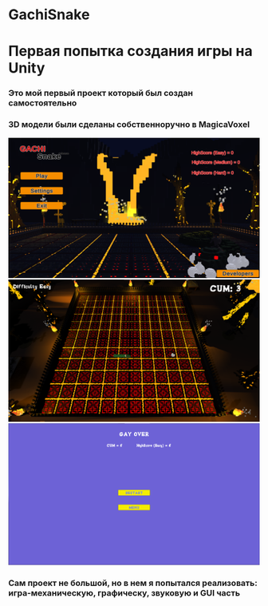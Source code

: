# GachiSnake
<h1>Первая попытка создания игры на Unity</h1>
<h3>Это мой первый проект который был создан самостоятельно</h3>
<h3>3D модели были сделаны собственноручно в MagicaVoxel</h3>
<img src= /GitImage/s1.png style = border-radius: 10px;></img>
<img src= /GitImage/s2.png style = border-radius: 10px;></img>
<img src= /GitImage/s3.png style = border-radius: 10px;></img>
<h3>Сам проект не большой, но в нем я попытался реализовать: игра-механическую, графическу, звуковую и GUI часть</h3>
